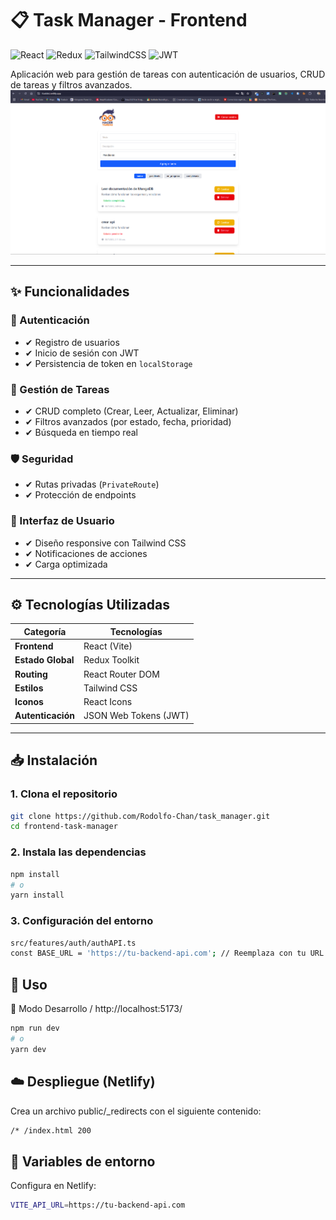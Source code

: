 # 📋 Task Manager - Frontend

![React](https://img.shields.io/badge/React-20232A?style=for-the-badge&logo=react&logoColor=61DAFB)
![Redux](https://img.shields.io/badge/Redux-764ABC?style=for-the-badge&logo=redux&logoColor=white)
![TailwindCSS](https://img.shields.io/badge/Tailwind_CSS-38B2AC?style=for-the-badge&logo=tailwind-css&logoColor=white)
![JWT](https://img.shields.io/badge/JWT-000000?style=for-the-badge&logo=JSON%20web%20tokens&logoColor=white)

Aplicación web para gestión de tareas con autenticación de usuarios, CRUD de tareas y filtros avanzados.
![App Screenshot](https://github.com/Rodolfo-Chan/task_manager/blob/main/Screenshot_front.png)

---

## ✨ Funcionalidades

### 🔐 Autenticación
- ✔ Registro de usuarios
- ✔ Inicio de sesión con JWT
- ✔ Persistencia de token en `localStorage`

### 📝 Gestión de Tareas
- ✔ CRUD completo (Crear, Leer, Actualizar, Eliminar)
- ✔ Filtros avanzados (por estado, fecha, prioridad)
- ✔ Búsqueda en tiempo real

### 🛡 Seguridad
- ✔ Rutas privadas (`PrivateRoute`)
- ✔ Protección de endpoints

### 🎨 Interfaz de Usuario
- ✔ Diseño responsive con Tailwind CSS
- ✔ Notificaciones de acciones
- ✔ Carga optimizada

---

## ⚙️ Tecnologías Utilizadas

| Categoría        | Tecnologías              |
|------------------|--------------------------|
| **Frontend**     | React (Vite)             |
| **Estado Global**| Redux Toolkit            |
| **Routing**      | React Router DOM         |
| **Estilos**      | Tailwind CSS             |
| **Iconos**       | React Icons              |
| **Autenticación**| JSON Web Tokens (JWT)    |

---

## 📥 Instalación

### 1. Clona el repositorio

```bash
git clone https://github.com/Rodolfo-Chan/task_manager.git
cd frontend-task-manager
```
### 2. Instala las dependencias
```bash
npm install
# o
yarn install

```
### 3. Configuración del entorno
```bash
src/features/auth/authAPI.ts
const BASE_URL = 'https://tu-backend-api.com'; // Reemplaza con tu URL
```
## 🚀 Uso
🧪 Modo Desarrollo / http://localhost:5173/
```bash
npm run dev
# o
yarn dev

```
## ☁️ Despliegue (Netlify)
Crea un archivo public/_redirects con el siguiente contenido:
```bash
/* /index.html 200

```
## 🔐 Variables de entorno
Configura en Netlify:
```bash
VITE_API_URL=https://tu-backend-api.com


```
